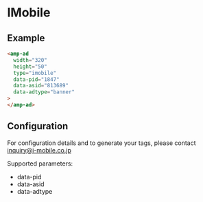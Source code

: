 <!---
Copyright 2015 The AMP HTML Authors. All Rights Reserved.

Licensed under the Apache License, Version 2.0 (the "License");
you may not use this file except in compliance with the License.
You may obtain a copy of the License at

      http://www.apache.org/licenses/LICENSE-2.0

Unless required by applicable law or agreed to in writing, software
distributed under the License is distributed on an "AS-IS" BASIS,
WITHOUT WARRANTIES OR CONDITIONS OF ANY KIND, either express or implied.
See the License for the specific language governing permissions and
limitations under the License.
-->

# IMobile

## Example

```html
<amp-ad 
  width="320"
  height="50"
  type="imobile"
  data-pid="1847"
  data-asid="813689"
  data-adtype="banner"  
>
</amp-ad>
```

## Configuration

For configuration details and to generate your tags, please contact inquiry@i-mobile.co.jp

Supported parameters:

- data-pid
- data-asid
- data-adtype
